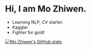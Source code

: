 # Hi, I am Mo Zhiwen.

- Learning NLP, CV starter.
- Kaggler
- Fighter for gold!

[![Mo Zhiwen's GitHub stats](https://github-readme-stats.vercel.app/api?username=ZhiWenMo&show_icons=true&theme=dracula)](https://github.com/anuraghazra/github-readme-stats)
